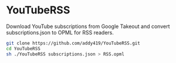 # YouTubeRSS

Download YouTube subscriptions from Google Takeout and convert subscriptions.json to OPML for RSS readers.

``` sh
git clone https://github.com/addy419/YouTubeRSS.git
cd YouTubeRSS
sh ./YouTubeRSS subscriptions.json > RSS.opml
```

